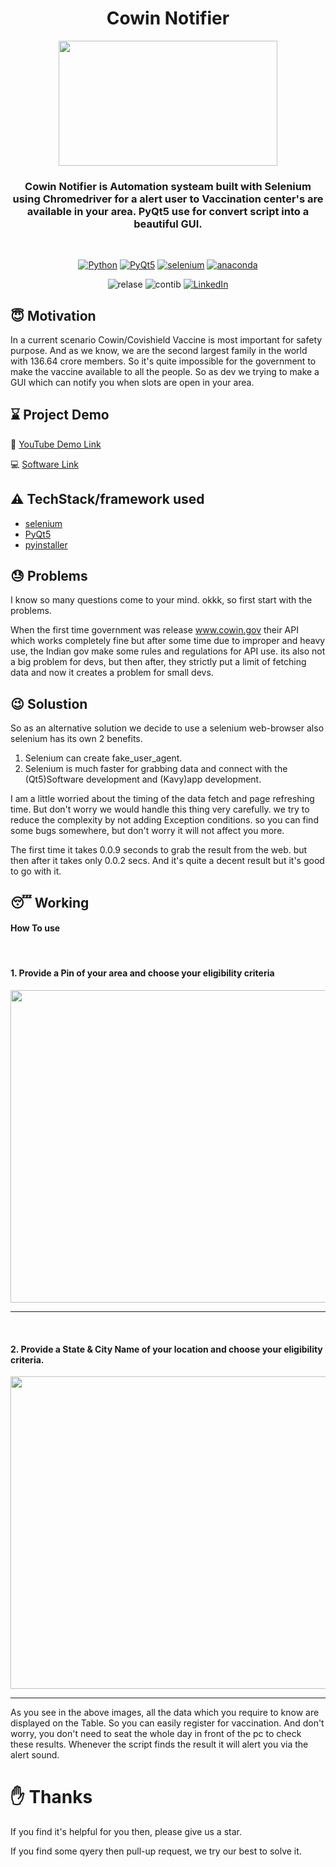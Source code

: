 <h1 align="center"> Cowin Notifier </h1>
<div align= "center">
  <img src="https://www.scnsoft.com/blog-pictures/testing/mobile-automated-testing-with-selenium-01.png" width="350" height="200"/>
  <h3>Cowin Notifier is Automation systeam built with Selenium using Chromedriver for a alert user to Vaccination center's are available in your area. PyQt5 use for convert script into a beautiful GUI.</h3>
</div><br>
<div align="center">

[![Python](https://img.shields.io/badge/python-3.8-brightgreen)](https://www.python.org)
[![PyQt5](https://img.shields.io/badge/PyQt5-5.15.4-orange)](https://www.qt.io)
[![selenium](https://img.shields.io/badge/SELENIUM-3.14-blue)](https://www.selenium.dev)
[![anaconda](https://img.shields.io/badge/Anaconda.org-1.3.1-blue)](https://www.anaconda.com/open-source)

![relase](https://img.shields.io/badge/release-v0.0.08-red)
![contib](https://img.shields.io/badge/contributions-welcome-brightgreen)
[![LinkedIn](https://img.shields.io/badge/-LinkedIn-black.svg?style=flat-square&logo=linkedin&colorB=555)](https://www.linkedin.com/in/dharmrajchauhan/)<br>
</div>


## :innocent: Motivation
In a current scenario Cowin/Covishield Vaccine is most important for safety purpose. And as we know, we are the second largest family in the world with 136.64 crore members. 
So it's quite impossible for the government to make the vaccine available to all the people. So as dev we trying to make a GUI which can notify you when slots are open in your area.

## :hourglass: Project Demo
:movie_camera: [YouTube Demo Link](https://youtu.be/)

:computer: [Software Link](https://drive.google.com/file/d/1rzxosnwBokQ6JddCnKN5v6L3Oqq5T69H/view?usp=sharing)

## :warning: TechStack/framework used

- [selenium](https://www.selenium.dev)
- [PyQt5](https://www.qt.io)
- [pyinstaller]()

## :sweat: Problems
I know so many questions come to your mind. okkk, so first start with the problems. 

When the first time government was release www.cowin.gov their API which works completely fine but after some time due to improper and heavy use, the Indian gov make some rules and regulations for API use. its also not a big problem for devs, but then after, they strictly put a limit of fetching data and now it creates a problem for small devs. 

## :wink: Solustion
So as an alternative solution we decide to use a selenium web-browser also selenium has its own 2 benefits.
1.  Selenium can create fake_user_agent.
2.  Selenium is much faster for grabbing data and connect with the (Qt5)Software development and (Kavy)app development.

I am a little worried about the timing of the data fetch and page refreshing time. But don't worry we would handle this thing very carefully.
we try to reduce the complexity by not adding Exception conditions. so you can find some bugs somewhere, but don't worry it will not affect you more.

The first time it takes 0.0.9 seconds to grab the result from the web. but then after it takes only 0.0.2 secs. And it's quite a decent result but it's good to go with it.

## :sleeping: Working
<h4> How To use </h4>
<br><h4>1.  Provide a Pin of your area and choose your eligibility criteria</h4>
<img src="https://user-images.githubusercontent.com/84271454/128645300-ee60427b-61a7-438f-99b7-8c4a1b7036d7.jpg" width="900" height="500">

---

<br><h4>2.  Provide a State & City Name of your location and choose your eligibility criteria.</h4>
<img src="https://user-images.githubusercontent.com/84271454/128645304-4fb56e1a-0aa5-47d7-aad7-fae6f4b71304.jpg" width="900" height="500">

---

As you see in the above images, all the data which you require to know are displayed on the Table. So you can easily register for vaccination. And don't worry, you don't
need to seat the whole day in front of the pc to check these results. Whenever the script finds the result it will alert you via the alert sound.

# :hand: Thanks
If you find it's helpful for you then, please give us a star.

If you find some qyery then pull-up request, we try our best to solve it.
